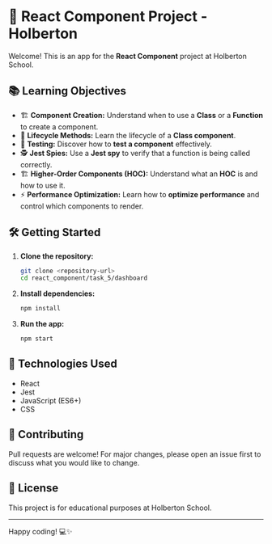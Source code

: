 # 🚀 React Component Project - Holberton

Welcome! This is an app for the **React Component** project at Holberton School.

## 📚 Learning Objectives

- 🏗️ **Component Creation:** Understand when to use a **Class** or a **Function** to create a component.
- 🔄 **Lifecycle Methods:** Learn the lifecycle of a **Class component**.
- 🧪 **Testing:** Discover how to **test a component** effectively.
- 🕵️ **Jest Spies:** Use a **Jest spy** to verify that a function is being called correctly.
- 🏗️ **Higher-Order Components (HOC):** Understand what an **HOC** is and how to use it.
- ⚡ **Performance Optimization:** Learn how to **optimize performance** and control which components to render.

## 🛠️ Getting Started

1. **Clone the repository:**
    ```bash
    git clone <repository-url>
    cd react_component/task_5/dashboard
    ```

2. **Install dependencies:**
    ```bash
    npm install
    ```

3. **Run the app:**
    ```bash
    npm start
    ```

## 🧰 Technologies Used

- React
- Jest
- JavaScript (ES6+)
- CSS

## 🤝 Contributing

Pull requests are welcome! For major changes, please open an issue first to discuss what you would like to change.

## 📄 License

This project is for educational purposes at Holberton School.

---

Happy coding! 💻✨
